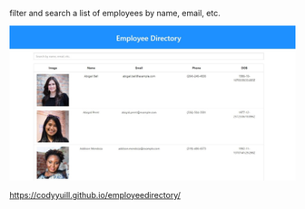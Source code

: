 filter and search a list of employees by name, email, etc.

![screenshot](app.jpg)

https://codyyuill.github.io/employeedirectory/